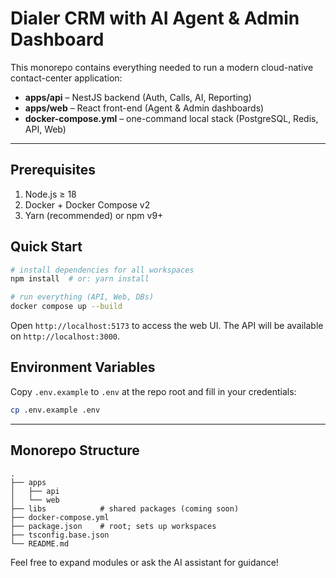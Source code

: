 # Dialer CRM with AI Agent & Admin Dashboard

This monorepo contains everything needed to run a modern cloud-native contact-center application:

* **apps/api** – NestJS backend (Auth, Calls, AI, Reporting)
* **apps/web** – React front-end (Agent & Admin dashboards)
* **docker-compose.yml** – one-command local stack (PostgreSQL, Redis, API, Web)

---

## Prerequisites
1. Node.js ≥ 18
2. Docker + Docker Compose v2
3. Yarn (recommended) or npm v9+

## Quick Start
```bash
# install dependencies for all workspaces
npm install  # or: yarn install

# run everything (API, Web, DBs)
docker compose up --build
```

Open `http://localhost:5173` to access the web UI. The API will be available on `http://localhost:3000`.

## Environment Variables
Copy `.env.example` to `.env` at the repo root and fill in your credentials:
```bash
cp .env.example .env
```

---

## Monorepo Structure
```
.
├── apps
│   ├── api
│   └── web
├── libs            # shared packages (coming soon)
├── docker-compose.yml
├── package.json    # root; sets up workspaces
├── tsconfig.base.json
└── README.md
```

Feel free to expand modules or ask the AI assistant for guidance! 